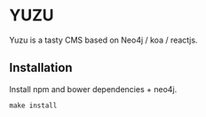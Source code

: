 YUZU
====

Yuzu is a tasty CMS based on Neo4j / koa / reactjs.

Installation
------------

Install npm and bower dependencies + neo4j.

```
make install
```